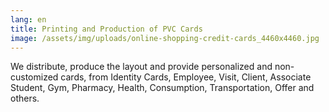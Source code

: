 ```yaml
---
lang: en
title: Printing and Production of PVC Cards
image: /assets/img/uploads/online-shopping-credit-cards_4460x4460.jpg
---
```

We distribute, produce the layout and provide personalized and non-customized cards, from Identity Cards, Employee, Visit, Client, Associate Student, Gym, Pharmacy, Health, Consumption, Transportation, Offer and others.
